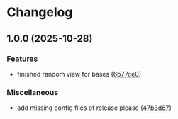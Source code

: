 # Changelog

## 1.0.0 (2025-10-28)


### Features

* finished random view for bases ([6b77ce0](https://github.com/x-ideas/obsidian-bases-random-view/commit/6b77ce0e6d74ac0604d823daefe6ef0ae174956d))


### Miscellaneous

* add missing config files of release please ([47b3d67](https://github.com/x-ideas/obsidian-bases-random-view/commit/47b3d6739b79b0a8542defecb3301085029263ad))
